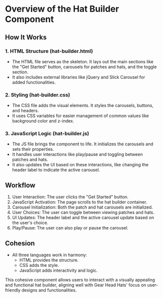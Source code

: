 # Overview of the Hat Builder Component

## How It Works

### 1. HTML Structure (hat-builder.html)

- The HTML file serves as the skeleton. It lays out the main sections like the "Get Started" button, carousels for patches and hats, and the toggle section.
- It also includes external libraries like jQuery and Slick Carousel for added functionalities.

### 2. Styling (hat-builder.css)

- The CSS file adds the visual elements. It styles the carousels, buttons, and headers.
- It uses CSS variables for easier management of common values like background color and z-index.

### 3. JavaScript Logic (hat-builder.js)

- The JS file brings the component to life. It initializes the carousels and sets their properties.
- It handles user interactions like play/pause and toggling between patches and hats.
- It also updates the UI based on these interactions, like changing the header label to indicate the active carousel.

## Workflow

1. User Interaction: The user clicks the "Get Started" button.
2. JavaScript Activation: The page scrolls to the hat builder container.
3. Carousel Initialization: Both the patch and hat carousels are initialized.
4. User Choices: The user can toggle between viewing patches and hats.
5. UI Updates: The header label and the active carousel update based on the user's choice.
6. Play/Pause: The user can also play or pause the carousel.

## Cohesion

- All three languages work in harmony:
  - HTML provides the structure.
  - CSS adds the style.
  - JavaScript adds interactivity and logic.

This cohesive component allows users to interact with a visually appealing and functional hat builder, aligning well with Gear Head Hats' focus on user-friendly designs and functionalities.
